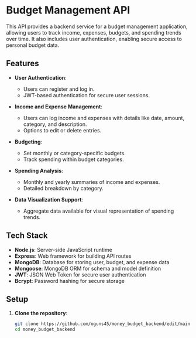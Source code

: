 # Budget Management API

This API provides a backend service for a budget management application, allowing users to track income, expenses, budgets, and spending trends over time. It also includes user authentication, enabling secure access to personal budget data.

## Features

- **User Authentication**: 
  - Users can register and log in.
  - JWT-based authentication for secure user sessions.

- **Income and Expense Management**:
  - Users can log income and expenses with details like date, amount, category, and description.
  - Options to edit or delete entries.

- **Budgeting**:
  - Set monthly or category-specific budgets.
  - Track spending within budget categories.

- **Spending Analysis**:
  - Monthly and yearly summaries of income and expenses.
  - Detailed breakdown by category.

- **Data Visualization Support**:
  - Aggregate data available for visual representation of spending trends.

## Tech Stack

- **Node.js**: Server-side JavaScript runtime
- **Express**: Web framework for building API routes
- **MongoDB**: Database for storing user, budget, and expense data
- **Mongoose**: MongoDB ORM for schema and model definition
- **JWT**: JSON Web Token for secure user authentication
- **Bcrypt**: Password hashing for secure storage

## Setup

1. **Clone the repository**:
   ```bash
   git clone https://github.com/oguns45/money_budget_backend/edit/main
   cd money_budget_backend
